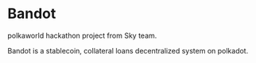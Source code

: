 # Bandot

polkaworld hackathon project from Sky team.

Bandot is a stablecoin, collateral loans decentralized system on polkadot.
